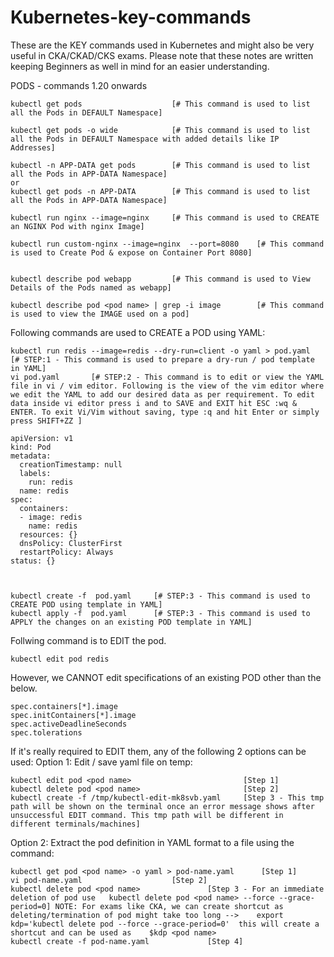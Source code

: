 # Kubernetes-key-commands
These are the KEY commands used in Kubernetes and might also be very  useful in CKA/CKAD/CKS exams. Please note that these notes are written keeping Beginners as well in mind for an easier understanding.

PODS - commands 1.20 onwards

    kubectl get pods                    [# This command is used to list all the Pods in DEFAULT Namespace]
    
    kubectl get pods -o wide            [# This command is used to list all the Pods in DEFAULT Namespace with added details like IP Addresses]

    kubectl -n APP-DATA get pods        [# This command is used to list all the Pods in APP-DATA Namespace]
    or
    kubectl get pods -n APP-DATA        [# This command is used to list all the Pods in APP-DATA Namespace]

    kubectl run nginx --image=nginx     [# This command is used to CREATE an NGINX Pod with nginx Image]
    
    kubectl run custom-nginx --image=nginx  --port=8080    [# This command is used to Create Pod & expose on Container Port 8080]

  
    kubectl describe pod webapp         [# This command is used to View Details of the Pods named as webapp]
    
    kubectl describe pod <pod name> | grep -i image        [# This command is used to view the IMAGE used on a pod]
    
    
Following commands are used to CREATE a POD using YAML:

    kubectl run redis --image=redis --dry-run=client -o yaml > pod.yaml      [# STEP:1 - This command is used to prepare a dry-run / pod template in YAML]
    vi pod.yaml       [# STEP:2 - This command is to edit or view the YAML file in vi / vim editor. Following is the view of the vim editor where we edit the YAML to add our desired data as per requirement. To edit data inside vi editor press i and to SAVE and EXIT hit ESC :wq & ENTER. To exit Vi/Vim without saving, type :q and hit Enter or simply press SHIFT+ZZ ]
       
    apiVersion: v1
    kind: Pod
    metadata:
      creationTimestamp: null
      labels:
        run: redis
      name: redis
    spec:
      containers:
      - image: redis
        name: redis
      resources: {}
      dnsPolicy: ClusterFirst
      restartPolicy: Always
    status: {}
       


    kubectl create -f  pod.yaml     [# STEP:3 - This command is used to CREATE POD using template in YAML]
    kubectl apply -f  pod.yaml      [# STEP:3 - This command is used to APPLY the changes on an existing POD template in YAML]
       

Follwing command is to EDIT the pod. 

    kubectl edit pod redis    
    
However, we CANNOT edit specifications of an existing POD other than the below.

	spec.containers[*].image
	spec.initContainers[*].image
	spec.activeDeadlineSeconds
	spec.tolerations

If it's really required to EDIT them, any of the following 2 options can be used:
Option 1: Edit / save yaml file on temp:
  
    kubectl edit pod <pod name>                         [Step 1]
    kubectl delete pod <pod name>                       [Step 2]
    kubectl create -f /tmp/kubectl-edit-mk8svb.yaml     [Step 3 - This tmp path will be shown on the terminal once an error message shows after unsuccessful EDIT command. This tmp path will be different in different terminals/machines]

Option 2: Extract the pod definition in YAML format to a file using the command:      

	kubectl get pod <pod name> -o yaml > pod-name.yaml  	[Step 1]
	vi pod-name.yaml					[Step 2]
	kubectl delete pod <pod name>				[Step 3 - For an immediate deletion of pod use   kubectl delete pod <pod name> --force --grace-period=0] NOTE: For exams like CKA, we can create shortcut as deleting/termination of pod might take too long -->    export kdp='kubectl delete pod --force --grace-period=0'  this will create a shortcut and can be used as    $kdp <pod name>
	kubectl create -f pod-name.yaml				[Step 4]
    
